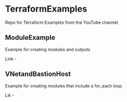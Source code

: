 # TerraformExamples
Repo for Terraform Examples from the YouTube channel

## ModuleExample 
Example for creating modules and outputs

Link - 

## VNetandBastionHost
Example for creating modules that include a for_each loop

Lik - 